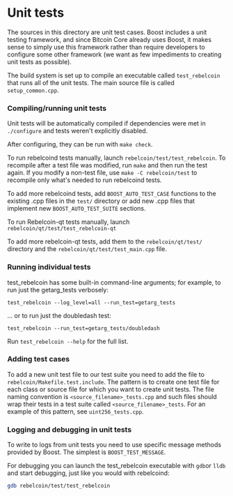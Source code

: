 # Unit tests

The sources in this directory are unit test cases. Boost includes a
unit testing framework, and since Bitcoin Core already uses Boost, it makes
sense to simply use this framework rather than require developers to
configure some other framework (we want as few impediments to creating
unit tests as possible).

The build system is set up to compile an executable called `test_rebelcoin`
that runs all of the unit tests. The main source file is called
`setup_common.cpp`.

### Compiling/running unit tests

Unit tests will be automatically compiled if dependencies were met in `./configure`
and tests weren't explicitly disabled.

After configuring, they can be run with `make check`.

To run rebelcoind tests manually, launch `rebelcoin/test/test_rebelcoin`. To recompile
after a test file was modified, run `make` and then run the test again. If you
modify a non-test file, use `make -C rebelcoin/test` to recompile only what's needed
to run rebelcoind tests.

To add more rebelcoind tests, add `BOOST_AUTO_TEST_CASE` functions to the existing
.cpp files in the `test/` directory or add new .cpp files that
implement new `BOOST_AUTO_TEST_SUITE` sections.

To run Rebelcoin-qt tests manually, launch `rebelcoin/qt/test/test_rebelcoin-qt`

To add more rebelcoin-qt tests, add them to the `rebelcoin/qt/test/` directory and
the `rebelcoin/qt/test/test_main.cpp` file.

### Running individual tests

test_rebelcoin has some built-in command-line arguments; for
example, to run just the getarg_tests verbosely:

    test_rebelcoin --log_level=all --run_test=getarg_tests

... or to run just the doubledash test:

    test_rebelcoin --run_test=getarg_tests/doubledash

Run `test_rebelcoin --help` for the full list.

### Adding test cases

To add a new unit test file to our test suite you need
to add the file to `rebelcoin/Makefile.test.include`. The pattern is to create
one test file for each class or source file for which you want to create
unit tests. The file naming convention is `<source_filename>_tests.cpp`
and such files should wrap their tests in a test suite
called `<source_filename>_tests`. For an example of this pattern,
see `uint256_tests.cpp`.

### Logging and debugging in unit tests

To write to logs from unit tests you need to use specific message methods
provided by Boost. The simplest is `BOOST_TEST_MESSAGE`.

For debugging you can launch the test_rebelcoin executable with `gdb`or `lldb` and
start debugging, just like you would with rebelcoind:

```bash
gdb rebelcoin/test/test_rebelcoin
```
